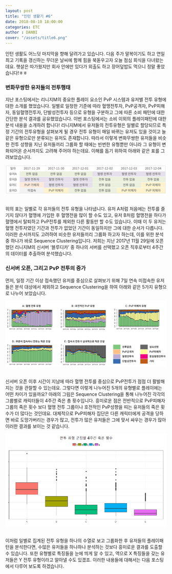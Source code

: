 ```yaml
---
layout: post
title: "인턴 생활기 #6"
date: 2018-08-10 18:00:00
categories: ETC
author : DANBI
cover: "/assets/title6.png" 
---
```




인턴 생활도 어느덧 마지막을 향해 달려가고 있습니다. 다음 주가 말복이기도 하고 연일 최고 기록을 갱신하는 무더운 날씨에 함께 힘을 북돋우고자 오늘 점심 회식을 다녀왔는데요. 햇살은 따가웠지만 회사 안에만 있다가 외출도 하고 장어덮밥도 먹으니 정말 좋았습니다!ㅎㅎ 

### 변화무쌍한 유저들의 전투행태

지난 포스팅에서는 리니지M의 중요한 플레이 요소인 PvP 시스템과 유저별 전투 유형에 대한 소개를 했었습니다. 일별로 일정한 기준에 따라 혈맹전투자, PvP공격자, PvP피해자, 동일혈맹전투자, 단발성전투자 등으로 유형을 구분하고 그에 따른 소비 패턴에 대한 간단한 분석 결과를 공유했었습니다. 이번 포스팅에서는 소비 이외의 플레이패턴에 대한 분석 내용을 소개하려 합니다! 리니지M에서 유저들의 전투유형은 일별로 할당되므로 특정 기간의 전투유형을 살펴보게 될 경우 전투 유형이 매일 바뀌는 유저도 있을 것이고 늘 같은 유형으로만 분류되는 유저도 존재합니다. 따라서 이렇게 변화무쌍한 유저들을 비슷한 전투 성향을 지닌 유저들끼리 그룹화 할 때에는 빈번한 유형뿐만 아니라 그 유형이 변화되어온 순서까지도 고려해 주어야 하는데요. 이해를 돕기 위하여 아래와 같은 표를 그려보았습니다.

<p align="center">
<img src="/assets/table.png" style="width:8in" />   

</p>

위의 표는 일별로 각 유저들의 전투 유형을 나타냅니다. 유저 A처럼 처음에는 전투를 즐기지 않다가 혈맹에 가입한 후 혈맹전을 많이 할 수도 있고, 유저 B처럼 혈맹전을 하다가 혈맹에서 탈퇴하고 PvP전투를 제외한 다른 활동만 할 수도 있습니다. 이때 이 두 유저는 혈맹 전투자였던 기간과 전투가 없었던 기간이 동일하지만 그에 대한 순서가 다릅니다. 이러한 순서까지도 고려하여 비슷한 유저들끼리 그룹화 하고자 하는데, 이를 위한 분석 중 하나가 바로 Sequence Clustering입니다. 저희는 지난 2017년 11월 29일에 오픈했던 리니지M의 신서버 ‘블루디카’ 중 하나의 서버를 선택했고 오픈 직후로부터 4주간의 데이터를 추출하여 분석했습니다.

### 신서버 오픈, 그리고 PvP 전투의 증가

먼저, 일정 기간 이상 접속했던 유저를 중심으로 살펴보기 위해 7일 연속 미접속한 유저들은 분석 대상에서 제외하고 Sequence Clustering을 하여 아래와 같은 5가지 유형으로 나누어 보았습니다. 

<p align="center">
<img src="/assets/seq_clust.png" style="width:8in" />   

</p>

신서버 오픈 이후 시간이 지남에 따라 혈맹 전투를 중심으로 PvP전투가 점점 더 활발해지는 것을 관찰할 수 있는데요. 그렇다면 이렇게 나누어진 5개의 유형별로 플레이에는 어떤 차이가 있을까요? 아래의 그림은 Sequence Clustering을 통해 나누어진 각각의 그룹별로 캐릭터들이 4주간 죽은 총 횟수입니다. 흥미로운 점은 전반적으로 PvP피해자 그룹의 죽은 횟수 보다 혈맹 전투 그룹이나 호전적인 PvP성향을 띠는 유저들의 죽은 횟수가 더 많다는 것인데요. 대체적으로 PvP피해자 집단은 다른 캐릭터에게 공격을 당하면 바로 도망가버리는 경우가 많고, 전투가 많은 유저들은 그에 맞서 싸우는 경우가 많아 이러한 결과를 보이는 것 같습니다. 

<p align="center">
<img src="/assets/die_box.png" style="width:8in" />   

</p>

이처럼 일별로 집계된 전투 유형을 하나의 수열로 보고 그룹화한 후 유저들의 플레이패턴을 분석한다면, 수많은 유저들을 하나하나 분석하는 것보다 흥미로운 결과를 도출할 수 있습니다. 또한 유형별로 특징들을 눈에 띄게 알 수 있고, 역으로 X 특징들을 갖는 유저들은 Y 전투 유형이라고 알아낼 수도 있겠죠. 이러한 내용들에 대해서는 다음 포스팅에서 다루어 보도록 하겠습니다.